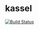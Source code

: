 # kassel

[![Build Status](https://travis-ci.org/KyoriPowered/kassel.svg?branch=master)](https://travis-ci.org/KyoriPowered/kassel)
